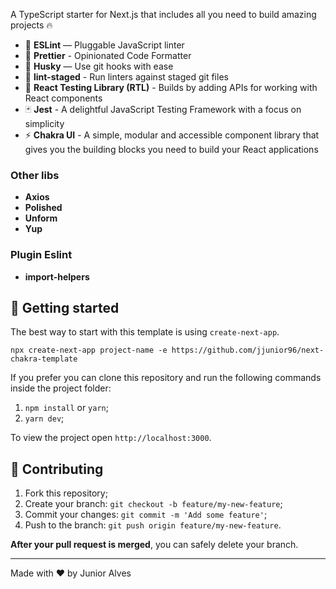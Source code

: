 A TypeScript starter for Next.js that includes all you need to build amazing projects 🔥

- 📏 **ESLint** — Pluggable JavaScript linter
- 💖 **Prettier** - Opinionated Code Formatter
- 🐶 **Husky** — Use git hooks with ease
- 🚫 **lint-staged** - Run linters against staged git files
- 🐙 **React Testing Library (RTL)** - Builds by adding APIs for working with React components
- 🃏 **Jest** - A delightful JavaScript Testing Framework with a focus on simplicity
- ⚡️ **Chakra UI** - A simple, modular and accessible component library that gives you the building blocks you need to build your React applications

### Other libs
- **Axios**
- **Polished**
- **Unform**
- **Yup**

### Plugin Eslint
- **import-helpers** <!-- Imports in order -->


## 🚀 Getting started

The best way to start with this template is using `create-next-app`.

```
npx create-next-app project-name -e https://github.com/jjunior96/next-chakra-template
```

If you prefer you can clone this repository and run the following commands inside the project folder:

1. `npm install` or `yarn`;
2. `yarn dev`;

To view the project open `http://localhost:3000`.

## 🤝 Contributing

1. Fork this repository;
2. Create your branch: `git checkout -b feature/my-new-feature`;
3. Commit your changes: `git commit -m 'Add some feature'`;
4. Push to the branch: `git push origin feature/my-new-feature`.

**After your pull request is merged**, you can safely delete your branch.


---

Made with ♥ by Junior Alves
